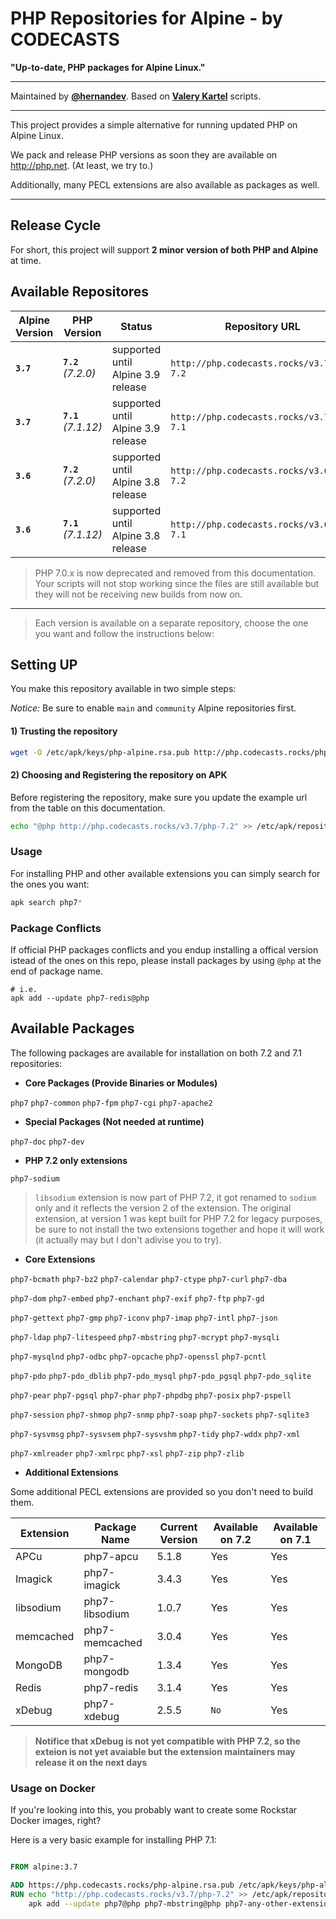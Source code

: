 # PHP Repositories for Alpine - by CODECASTS

**"Up-to-date, PHP packages for Alpine Linux."**

---

Maintained by **[@hernandev](https://github.com/hernandev)**. Based on **[Valery Kartel](https://github.com/vakartel)** scripts.

---

This project provides a simple alternative for running updated PHP on Alpine Linux.

We pack and release PHP versions as soon they are available on http://php.net. (At least, we try to.)

Additionally, many PECL extensions are also available as packages as well.

---

## Release Cycle

For short, this project will support **2 minor version of both PHP and Alpine**  at time.

## Available Repositores

| Alpine Version  | PHP Version           | Status                              | Repository URL 
| -               | -                     | -                                   | -
| **`3.7`**       | **`7.2`** _(7.2.0)_   | supported until Alpine 3.9 release  | `http://php.codecasts.rocks/v3.7/php-7.2`
| **`3.7`**       | **`7.1`** _(7.1.12)_  | supported until Alpine 3.9 release  | `http://php.codecasts.rocks/v3.7/php-7.1` 
| **`3.6`**       | **`7.2`** _(7.2.0)_   | supported until Alpine 3.8 release  | `http://php.codecasts.rocks/v3.6/php-7.2`
| **`3.6`**       | **`7.1`** _(7.1.12)_  | supported until Alpine 3.8 release  | `http://php.codecasts.rocks/v3.6/php-7.1`

> PHP 7.0.x is now deprecated and removed from this documentation. Your scripts will not stop working since the files are still available but they will not be receiving new builds from now on.

---

> Each version is available on a separate repository, choose the one you want and follow the instructions below:

## Setting UP

You make this repository available in two simple steps:

*Notice:* Be sure to enable `main` and `community` Alpine repositories first.

#### 1) Trusting the repository
```bash
wget -O /etc/apk/keys/php-alpine.rsa.pub http://php.codecasts.rocks/php-alpine.rsa.pub
```

#### 2) Choosing and Registering the repository on APK

Before registering the repository, make sure you update the example url from the table on this documentation.


```bash
echo "@php http://php.codecasts.rocks/v3.7/php-7.2" >> /etc/apk/repositories
```

### Usage

For installing PHP and other available extensions you can simply search for the ones you want:

```bash
apk search php7*
```

### Package Conflicts

If official PHP packages conflicts and you endup installing a offical version istead of the ones on this repo, please install packages
by using `@php` at the end of package name.

```
# i.e.
apk add --update php7-redis@php
```


## Available Packages

The following packages are available for installation on both 7.2 and 7.1 repositories:

- **Core Packages (Provide Binaries or Modules)**

`php7` `php7-common` `php7-fpm` `php7-cgi` `php7-apache2`

- **Special Packages (Not needed at runtime)**

`php7-doc` `php7-dev`

- **PHP 7.2 only extensions**

`php7-sodium`

> `libsodium` extension is now part of PHP 7.2, it got renamed to `sodium` only and it reflects the version 2 of the extension.
> The original extension, at version 1 was kept built for PHP 7.2 for legacy purposes, be sure to not install the two extensions together and hope it will work (it actually may but I don't adivise you to try). 

- **Core Extensions**

`php7-bcmath` `php7-bz2` `php7-calendar` `php7-ctype` `php7-curl` `php7-dba` 

`php7-dom` `php7-embed` `php7-enchant` `php7-exif` `php7-ftp` `php7-gd` 

`php7-gettext` `php7-gmp` `php7-iconv` `php7-imap` `php7-intl` `php7-json`

`php7-ldap` `php7-litespeed` `php7-mbstring` `php7-mcrypt` `php7-mysqli`

`php7-mysqlnd` `php7-odbc` `php7-opcache` `php7-openssl` `php7-pcntl`

`php7-pdo` `php7-pdo_dblib` `php7-pdo_mysql` `php7-pdo_pgsql` `php7-pdo_sqlite`

`php7-pear` `php7-pgsql` `php7-phar` `php7-phpdbg` `php7-posix` `php7-pspell`

`php7-session` `php7-shmop` `php7-snmp` `php7-soap` `php7-sockets` `php7-sqlite3`

`php7-sysvmsg` `php7-sysvsem` `php7-sysvshm` `php7-tidy` `php7-wddx` `php7-xml` 

`php7-xmlreader` `php7-xmlrpc` `php7-xsl` `php7-zip` `php7-zlib`
  
- **Additional Extensions**

Some additional PECL extensions are provided so you don't need to build them.

| Extension | Package Name   | Current Version | Available on 7.2 | Available on 7.1 |
|-----------|----------------|-----------------|------------------|------------------|
| APCu      | php7-apcu      | 5.1.8           | Yes              | Yes              |
| Imagick   | php7-imagick   | 3.4.3           | Yes              | Yes              |
| libsodium | php7-libsodium | 1.0.7           | Yes              | Yes              |
| memcached | php7-memcached | 3.0.4           | Yes              | Yes              |
| MongoDB   | php7-mongodb   | 1.3.4           | Yes              | Yes              |
| Redis     | php7-redis     | 3.1.4           | Yes              | Yes              |
| xDebug    | php7-xdebug    | 2.5.5           | `No`             | Yes              |

> **Notifice that xDebug is not yet compatible with PHP 7.2, so the exteion is not yet avaiable but the extension maintainers may release it on the next days**

### Usage on Docker

If you're looking into this, you probably want to create some Rockstar Docker images, right?

Here is a very basic example for installing PHP 7.1:

```dockerfile

FROM alpine:3.7

ADD https://php.codecasts.rocks/php-alpine.rsa.pub /etc/apk/keys/php-alpine.rsa.pub
RUN echo "http://php.codecasts.rocks/v3.7/php-7.2" >> /etc/apk/repositories && \
    apk add --update php7@php php7-mbstring@php php7-any-other-extensions-you-may-want@php

```


